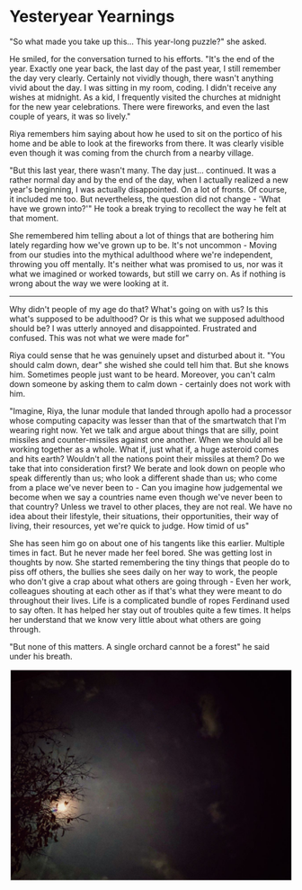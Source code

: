 # Yesteryear Yearnings

"So what made you take up this… This year-long puzzle?" she asked.  

He smiled, for the conversation turned to his efforts. "It's the end of the year. Exactly one year back, the last day of the past year, I still remember the day very clearly. Certainly not vividly though, there wasn't anything vivid about the day. I was sitting in my room, coding. I didn't receive any wishes at midnight. As a kid, I frequently visited the churches at midnight for the new year celebrations. There were fireworks, and even the last couple of years, it was so lively."  

Riya remembers him saying about how he used to sit on the portico of his home and be able to look at the fireworks from there. It was clearly visible even though it was coming from the church from a nearby village.  

"But this last year, there wasn't many. The day just… continued. It was a rather normal day and by the end of the day, when I actually realized a new year's beginning, I was actually disappointed. On a lot of fronts. Of course, it included me too. But nevertheless, the question did not change - 'What have we grown into?'" He took a break trying to recollect the way he felt at that moment.  

She remembered him telling about a lot of things that are bothering him lately regarding how we've grown up to be. It's not uncommon - Moving from our studies into the mythical adulthood where we're independent, throwing you off mentally. It's neither what was promised to us, nor was it what we imagined or worked towards, but still we carry on. As if nothing is wrong about the way we were looking at it.  

---

Why didn't people of my age do that? What's going on with us? Is this what's supposed to be adulthood? Or is this what we supposed adulthood should be? I was utterly annoyed and disappointed. Frustrated and confused. This was not what we were made for"  

Riya could sense that he was genuinely upset and disturbed about it. "You should calm down, dear" she wished she could tell him that. But she knows him. Sometimes people just want to be heard. Moreover, you can't calm down someone by asking them to calm down - certainly does not work with him.  

"Imagine, Riya, the lunar module that landed through apollo had a processor whose computing capacity was lesser than that of the smartwatch that I'm wearing right now. Yet we talk and argue about things that are silly, point missiles and counter-missiles against one another. When we should all be working together as a whole. What if, just what if, a huge asteroid comes and hits earth? Wouldn't all the nations point their missiles at them? Do we take that into consideration first? We berate and look down on people who speak differently than us; who look a different shade than us; who come from a place we've never been to - Can you imagine how judgemental we become when we say a countries name even though we've never been to that country? Unless we travel to other places, they are not real. We have no idea about their lifestyle, their situations, their opportunities, their way of living, their resources, yet we're quick to judge. How timid of us"  

She has seen him go on about one of his tangents like this earlier. Multiple times in fact. But he never made her feel bored. She was getting lost in thoughts by now. She started remembering the tiny things that people do to piss off others, the bullies she sees daily on her way to work, the people who don't give a crap about what others are going through - Even her work, colleagues shouting at each other as if that's what they were meant to do throughout their lives. Life is a complicated bundle of ropes Ferdinand used to say often. It has helped her stay out of troubles quite a few times. It helps her understand that we know very little about what others are going through.  

"But none of this matters. A single orchard cannot be a forest" he said under his breath.  

![night-moon](night-moon.jpg)  
